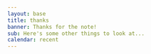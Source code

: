 ```yaml
---
layout: base
title: thanks
banner: Thanks for the note!
sub: Here's some other things to look at...
calendar: recent
---
```

